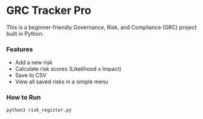 # GRC Tracker Pro

This is a beginner-friendly Governance, Risk, and Compliance (GRC) project built in Python.

### Features
- Add a new risk
- Calculate risk scores (Likelihood x Impact)
- Save to CSV
- View all saved risks in a simple menu

### How to Run

```bash
python3 risk_register.py
